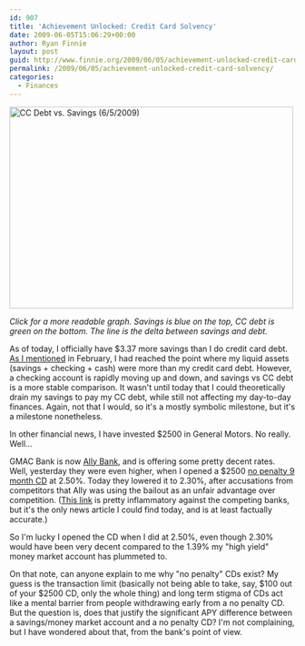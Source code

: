 ```yaml
---
id: 907
title: 'Achievement Unlocked: Credit Card Solvency'
date: 2009-06-05T15:06:29+00:00
author: Ryan Finnie
layout: post
guid: http://www.finnie.org/2009/06/05/achievement-unlocked-credit-card-solvency/
permalink: /2009/06/05/achievement-unlocked-credit-card-solvency/
categories:
  - Finances
---
```

[<img src="http://farm4.static.flickr.com/3394/3596859185_7c2417f710.jpg" width="500" height="355" alt="CC Debt vs. Savings (6/5/2009)" />](http://www.flickr.com/photos/fo0bar/3596859185/ "CC Debt vs. Savings (6/5/2009) by fo0bar, on Flickr")
  
_Click for a more readable graph. Savings is blue on the top, CC debt is green on the bottom. The line is the delta between savings and debt._

As of today, I officially have $3.37 more savings than I do credit card debt. [As I mentioned](http://www.finnie.org/2009/02/28/woot/) in February, I had reached the point where my liquid assets (savings + checking + cash) were more than my credit card debt. However, a checking account is rapidly moving up and down, and savings vs CC debt is a more stable comparison. It wasn't until today that I could theoretically drain my savings to pay my CC debt, while still not affecting my day-to-day finances. Again, not that I would, so it's a mostly symbolic milestone, but it's a milestone nonetheless.

In other financial news, I have invested $2500 in General Motors. No really. Well...

GMAC Bank is now [Ally Bank](http://www.ally.com/), and is offering some pretty decent rates. Well, yesterday they were even higher, when I opened a $2500 [no penalty 9 month CD](http://www.ally.com/certificate-of-deposit/no-penalty-cd/no-penalty-cd-overview.html) at 2.50%. Today they lowered it to 2.30%, after accusations from competitors that Ally was using the bailout as an unfair advantage over competition. ([This link](http://www.bankaholic.com/ally-bank-lowers-rates-after-attack-from-aba/) is pretty inflammatory against the competing banks, but it's the only news article I could find today, and is at least factually accurate.)

So I'm lucky I opened the CD when I did at 2.50%, even though 2.30% would have been very decent compared to the 1.39% my "high yield" money market account has plummeted to.

On that note, can anyone explain to me why "no penalty" CDs exist? My guess is the transaction limit (basically not being able to take, say, $100 out of your $2500 CD, only the whole thing) and long term stigma of CDs act like a mental barrier from people withdrawing early from a no penalty CD. But the question is, does that justify the significant APY difference between a savings/money market account and a no penalty CD? I'm not complaining, but I have wondered about that, from the bank's point of view.
